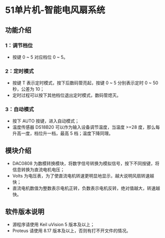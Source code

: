 # 51单片机-智能电风扇系统
## 功能介绍
### 1：调节档位
- 按键 0 ~ 5 对应档位 0 ~ 5。
### 2：定时模式
- 按键 T 表示定时模式，按下后数码管亮起，按键 0 ~ 5 分别表示定时 0 ~ 50 秒，公差为 10；
- 定时过程可以按下其他档位退出定时模式，数码管熄灭。
### 3：自动模式
- 按下 AUTO 按键，进入自动模式；
- 温度传感器 DS18B20 可以作为输入设备调节温度，当温度 >=28 度，那么每升高一度，档位升一档，最高 5 档；温度下降同理。


## 模块介绍
- DAC0808 为数模转换模块，将数字信号转换为模拟信号，按下不同按键，将信息转换为直流电机电压；
- Volts 为电压表，为了使直流电机转速更明显地显示，越大说明风扇转速越快；
- 直流电机数值为整数表示电机正转，负数表示电机反转，绝对值越大，转速越快。


## 软件版本说明
- 源程序请使用 Keil uVision 5 版本及以上；
- Proteus 请使用 8.17 版本及以上，否则有打不开文件的情况。
